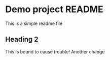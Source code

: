 # Demo project README

This is a simple readme file

## Heading 2

This is bound to cause trouble!
Another change
